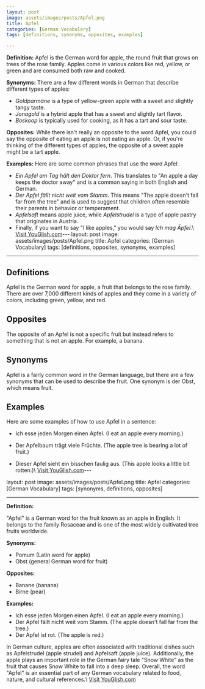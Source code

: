 ```yaml
---
layout: post
image: assets/images/posts/Apfel.png
title: Apfel
categories: [German Vocabulary]
tags: [definitions, synonyms, opposites, examples]

---
```


**Definition:** Apfel is the German word for apple, the round fruit that grows on trees of the rose family. Apples come in various colors like red, yellow, or green and are consumed both raw and cooked.

**Synonyms:** There are a few different words in German that describe different types of apples:

- *Goldparmäne* is a type of yellow-green apple with a sweet and slightly tangy taste.
- *Jonagold* is a hybrid apple that has a sweet and slightly tart flavor.
- *Boskoop* is typically used for cooking, as it has a tart and sour taste.

**Opposites:** While there isn't really an opposite to the word Apfel, you could say the opposite of eating an apple is not eating an apple. Or, if you're thinking of the different types of apples, the opposite of a sweet apple might be a tart apple.

**Examples:** Here are some common phrases that use the word Apfel:

- *Ein Apfel am Tag hält den Doktor fern*. This translates to "An apple a day keeps the doctor away" and is a common saying in both English and German.
- *Der Apfel fällt nicht weit vom Stamm*. This means "The apple doesn't fall far from the tree" and is used to suggest that children often resemble their parents in behavior or temperament.
- *Apfelsaft* means apple juice, while *Apfelstrudel* is a type of apple pastry that originates in Austria.
- Finally, if you want to say "I like apples," you would say *Ich mag Äpfel*.\ <a id="yg-widget-0" class="youglish-widget" data-query="Apfel" data-lang="german" data-components="8412" data-auto-start="0" data-bkg-color="theme_light" data-title="How%20to%20pronounce%20Apfel%20in%20German"  rel="nofollow" href="https://youglish.com">Visit YouGlish.com</a><script async src="https://youglish.com/public/emb/widget.js" charset="utf-8"></script>---
layout: post
image: assets/images/posts/Apfel.png
title: Apfel
categories: [German Vocabulary]
tags: [definitions, opposites, synonyms, examples]

---

## Definitions 
Apfel is the German word for apple, a fruit that belongs to the rose family. There are over 7,000 different kinds of apples and they come in a variety of colors, including green, yellow, and red.

## Opposites
The opposite of an Apfel is not a specific fruit but instead refers to something that is not an apple. For example, a banana.

## Synonyms
Apfel is a fairly common word in the German language, but there are a few synonyms that can be used to describe the fruit. One synonym is der Obst, which means fruit.

## Examples
Here are some examples of how to use Apfel in a sentence: 

- Ich esse jeden Morgen einen Apfel. (I eat an apple every morning.)

- Der Apfelbaum trägt viele Früchte. (The apple tree is bearing a lot of fruit.)

- Dieser Apfel sieht ein bisschen faulig aus. (This apple looks a little bit rotten.)\ <a id="yg-widget-0" class="youglish-widget" data-query="Apfel" data-lang="german" data-components="8412" data-auto-start="0" data-bkg-color="theme_light" data-title="How%20to%20pronounce%20Apfel%20in%20German"  rel="nofollow" href="https://youglish.com">Visit YouGlish.com</a><script async src="https://youglish.com/public/emb/widget.js" charset="utf-8"></script>---

layout: post
image: assets/images/posts/Apfel.png
title: Apfel
categories: [German Vocabulary]
tags: [synonyms, definitions, opposites]

---

**Definition:**

"Apfel" is a German word for the fruit known as an apple in English. It belongs to the family Rosaceae and is one of the most widely cultivated tree fruits worldwide.

**Synonyms:**

- Pomum (Latin word for apple)
- Obst (general German word for fruit)

**Opposites:**

- Banane (banana)
- Birne (pear)

**Examples:**

- Ich esse jeden Morgen einen Apfel. (I eat an apple every morning.)
- Der Apfel fällt nicht weit vom Stamm. (The apple doesn't fall far from the tree.)
- Der Apfel ist rot. (The apple is red.)

In German culture, apples are often associated with traditional dishes such as Apfelstrudel (apple strudel) and Apfelsaft (apple juice). Additionally, the apple plays an important role in the German fairy tale "Snow White" as the fruit that causes Snow White to fall into a deep sleep. Overall, the word "Apfel" is an essential part of any German vocabulary related to food, nature, and cultural references.\ <a id="yg-widget-0" class="youglish-widget" data-query="Apfel" data-lang="german" data-components="8412" data-auto-start="0" data-bkg-color="theme_light" data-title="How%20to%20pronounce%20Apfel%20in%20German"  rel="nofollow" href="https://youglish.com">Visit YouGlish.com</a><script async src="https://youglish.com/public/emb/widget.js" charset="utf-8"></script>